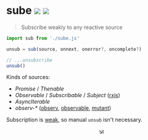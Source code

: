 # sube <a href="https://github.com/spectjs/sube/actions/workflows/test.yml"><img src="https://github.com/spectjs/sube/actions/workflows/test.yml/badge.svg"/></a> <a href="http://npmjs.org/sube"><img src="https://img.shields.io/npm/v/sube"/></a>

> Subscribe weakly to any reactive source

```js
import sub from './sube.js'

unsub = sub(source, onnext, onerror?, oncomplete?)

// ...unsubscribe
unsub()
```

Kinds of sources:

* _Promise_ / _Thenable_
* _Observable_ / _Subscribable_ / _Subject_ ([rxjs](https://www.npmjs.com/package/rxjs))
* _AsyncIterable_
* _observ-\*_ ([observ](https://www.npmjs.com/package/observ), [observable](https://www.npmjs.com/package/observable), [mutant](https://www.npmjs.com/package/mutant))

Subscription is [weak](https://v8.dev/features/weak-references), so manual `unsub` isn't necessary.

<p align="center">🕉<p>
